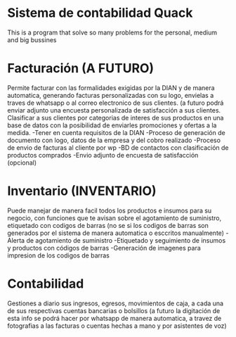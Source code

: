 # Sistema de contabilidad Quack
This is a program that solve so many problems for the personal, medium and big bussines

# Facturación (A FUTURO)
Permite facturar con las formalidades exigidas por la DIAN y de manera automatica, generando facturas personalizadas con su logo, envielas a traves de whatsapp o al correo electronico de sus clientes. (a futuro podrá enviar adjunto una encuesta personalizada de satisfacción a sus clientes. Clasificar a sus clientes por categorias de interes de sus productos en una base de datos con la posibilidad de enviarles promociones y ofertas a la medida.
-Tener en cuenta requisitos de la DIAN
-Proceso de generación de documento con logo, datos de la empresa y del cobro realizado
-Proceso de envio de facturas al cliente por wp
-BD de contactos con clasificación de productos comprados
-Envio adjunto de encuesta de satisfacción (opcional)


# Inventario (INVENTARIO)
Puede manejar de manera facil todos los productos e insumos para su negocio, con funciones que te avisan sobre el agotamiento de suministro, etiquetado con codigos de barras (no se si los codigos de barras son generados por el sistema de manera automatica o esccritos manualmente)
-Alerta de agotamiento de suministro
-Etiquetado y seguimiento de insumos y productos con códigos de barras
-Generación de imagenes para impresion de los codigos de barras


# Contabilidad
Gestiones a diario sus ingresos, egresos, movimientos de caja, a cada una de sus respectivas cuentas bancarias o bolsillos (a futuro la digitación de esta info se podrá hacer por whatsapp de manera automatica, a travez de fotografias a las facturas o cuentas hechas a mano y por asistentes de voz)
